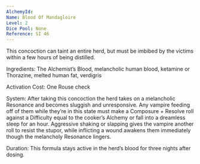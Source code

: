 ```yaml
---
AlchemyId: 
Name: Blood Of Mandagloire
Level: 2
Dice Pool: None
Reference: SI 46
---
```

This concoction can taint an entire herd, but must be imbibed by the victims within a few hours of being distilled.   

Ingredients: The Alchemist’s Blood, melancholic human blood, ketamine or Thorazine, melted human fat, verdigris   

Activation Cost: One Rouse check   

System: After taking this concoction the herd takes on a melancholic Resonance and becomes sluggish and unresponsive. Any vampire feeding off of them while they’re in this state must make a Composure + Resolve roll against a Difficulty equal to the cooker’s Alchemy or fall into a dreamless sleep for an hour. Aggressive shaking or slapping gives the vampire another roll to resist the stupor, while inflicting a wound awakens them immediately though the melancholy Resonance lingers.   

Duration: This formula stays active in the herd’s blood for three nights after dosing.